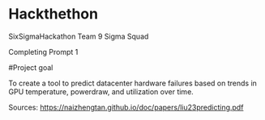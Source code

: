 # Hackthethon
SixSigmaHackathon Team 9 Sigma Squad

Completing Prompt 1

#Project goal

To create a tool to predict datacenter hardware failures based on trends in GPU temperature, powerdraw, and utilization over time. 

Sources:
https://naizhengtan.github.io/doc/papers/liu23predicting.pdf 
